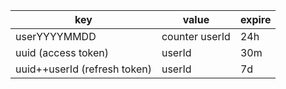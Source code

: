 | key                          | value          | expire |
|------------------------------|----------------|--------|
| userYYYYMMDD                 | counter userId | 24h    |
| uuid (access token)          | userId         | 30m    |
| uuid++userId (refresh token) | userId         | 7d     |
